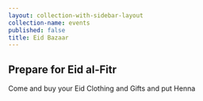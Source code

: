```yaml
---
layout: collection-with-sidebar-layout
collection-name: events
published: false
title: Eid Bazaar
---
```

## Prepare for Eid al-Fitr
Come and buy your
Eid Clothing and Gifts
and put Henna

